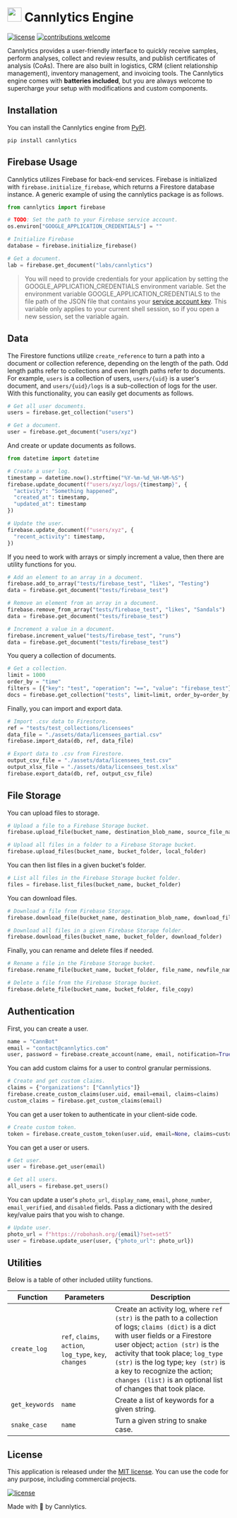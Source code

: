# <img height="32" alt="" src="https://cannlytics.com/static/cannlytics_website/images/logos/cannlytics_calyx_detailed.svg"> Cannlytics Engine

[![license](https://img.shields.io/badge/License-MIT-brightgreen.svg)](https://opensource.org/licenses/MIT)
[![contributions welcome](https://img.shields.io/badge/contributions-welcome-brightgreen.svg)](https://github.com/VickiLanger/Queer-of-the-day-bot/fork)

Cannlytics provides a user-friendly interface to quickly receive samples, perform analyses, collect and review results, and publish certificates of analysis (CoAs). There are also built in logistics, CRM (client relationship management), inventory management, and invoicing tools. The Cannlytics engine comes with **batteries included**, but you are always welcome to supercharge your setup with modifications and custom components.

## Installation

You can install the Cannlytics engine from [PyPI](https://pypi.org/project/cannlytics/).

```shell
pip install cannlytics
```

## Firebase Usage

Cannlytics utilizes Firebase for back-end services. Firebase is initialized with `firebase.initialize_firebase`, which returns a Firestore database instance. A generic example of using the cannlytics package is as follows.

```py
from cannlytics import firebase

# TODO: Set the path to your Firebase service account.
os.environ["GOOGLE_APPLICATION_CREDENTIALS"] = ""

# Initialize Firebase
database = firebase.initialize_firebase()

# Get a document.
lab = firebase.get_document("labs/cannlytics")
```

> You will need to provide credentials for your application by setting the GOOGLE_APPLICATION_CREDENTIALS environment variable.
Set the environment variable GOOGLE_APPLICATION_CREDENTIALS to the file path of the JSON file that contains your [service account key](https://firebase.google.com/docs/admin/setup#initialize-sdk). This variable only applies to your current shell session, so if you open a new session, set the variable again.

## Data

The Firestore functions utilize `create_reference` to turn a path into a document or collection reference, depending on the length of the path. Odd length paths refer to collections and even length paths refer to documents. For example, `users` is a collection of users, `users/{uid}` is a user's document, and `users/{uid}/logs` is a sub-collection of logs for the user. With this functionality, you can easily get documents as follows.

```py
# Get all user documents.
users = firebase.get_collection("users")

# Get a document.
user = firebase.get_document("users/xyz")
```

And create or update documents as follows.

```py
from datetime import datetime

# Create a user log.
timestamp = datetime.now().strftime("%Y-%m-%d_%H-%M-%S")
firebase.update_document(f"users/xyz/logs/{timestamp}", {
  "activity": "Something happened",
  "created_at": timestamp,
  "updated_at": timestamp
})

# Update the user.
firebase.update_document(f"users/xyz", {
  "recent_activity": timestamp,
})
```

If you need to work with arrays or simply increment a value, then there are utility functions for you.

```py
# Add an element to an array in a document.
firebase.add_to_array("tests/firebase_test", "likes", "Testing")
data = firebase.get_document("tests/firebase_test")

# Remove an element from an array in a document.
firebase.remove_from_array("tests/firebase_test", "likes", "Sandals")
data = firebase.get_document("tests/firebase_test")

# Increment a value in a document.
firebase.increment_value("tests/firebase_test", "runs")
data = firebase.get_document("tests/firebase_test")
```

You query a collection of documents.

```py
# Get a collection.
limit = 1000
order_by = "time"
filters = [{"key": "test", "operation": "==", "value": "firebase_test"}]
docs = firebase.get_collection("tests", limit=limit, order_by=order_by, filters=filters)
```

Finally, you can import and export data.

```py
# Import .csv data to Firestore.
ref = "tests/test_collections/licensees"
data_file = "./assets/data/licensees_partial.csv"
firebase.import_data(db, ref, data_file)

# Export data to .csv from Firestore.
output_csv_file = "./assets/data/licensees_test.csv"
output_xlsx_file = "./assets/data/licensees_test.xlsx"
firebase.export_data(db, ref, output_csv_file)
```

## File Storage

You can upload files to storage.

```py
# Upload a file to a Firebase Storage bucket.
firebase.upload_file(bucket_name, destination_blob_name, source_file_name)

# Upload all files in a folder to a Firebase Storage bucket.
firebase.upload_files(bucket_name, bucket_folder, local_folder)
```

You can then list files in a given bucket's folder.

```py
# List all files in the Firebase Storage bucket folder.
files = firebase.list_files(bucket_name, bucket_folder)
```

You can download files.

```py
# Download a file from Firebase Storage.
firebase.download_file(bucket_name, destination_blob_name, download_file_name)

# Download all files in a given Firebase Storage folder.
firebase.download_files(bucket_name, bucket_folder, download_folder)
```

Finally, you can rename and delete files if needed.

```py
# Rename a file in the Firebase Storage bucket.
firebase.rename_file(bucket_name, bucket_folder, file_name, newfile_name)

# Delete a file from the Firebase Storage bucket.
firebase.delete_file(bucket_name, bucket_folder, file_copy)
```

## Authentication

First, you can create a user.

```py
name = "CannBot"
email = "contact@cannlytics.com"
user, password = firebase.create_account(name, email, notification=True)
```

You can add custom claims for a user to control granular permissions.

```py
# Create and get custom claims.
claims = {"organizations": ["Cannlytics"]}
firebase.create_custom_claims(user.uid, email=email, claims=claims)
custom_claims = firebase.get_custom_claims(email)
```

You can get a user token to authenticate in your client-side code.

```py
# Create custom token.
token = firebase.create_custom_token(user.uid, email=None, claims=custom_claims)
```

You can get a user or users.

```py
# Get user.
user = firebase.get_user(email)

# Get all users.
all_users = firebase.get_users()
```

You can update a user's `photo_url`, `display_name`, `email`, `phone_number`, `email_verified`, and `disabled` fields. Pass a dictionary with the desired key/value pairs that you wish to change.

```py
# Update user.
photo_url = f"https://robohash.org/{email}?set=set5"
user = firebase.update_user(user, {"photo_url": photo_url})
```

## Utilities

Below is a table of other included utility functions.

|  Function  |  Parameters  |  Description  |
|------------|--------------|---------------|
| `create_log`| `ref`, `claims`, `action`, `log_type`, `key`, `changes` | Create an activity log, where `ref (str)` is the path to a collection of logs; `claims (dict)` is a dict with user fields or a Firestore user object; `action (str)` is the activity that took place; `log_type (str)` is the log type; `key (str)` is a key to recognize the action; `changes (list)` is an optional list of changes that took place. |
| `get_keywords`| `name` | Create a list of keywords for a given string. |
| `snake_case`| `name` | Turn a given string to snake case. |

## License <a name="license"></a>

This application is released under the [MIT license](LICENSE.md). You can use the code for any purpose, including commercial projects.

[![license](https://img.shields.io/badge/License-MIT-brightgreen.svg)](https://opensource.org/licenses/MIT)

Made with 💖 by Cannlytics.

